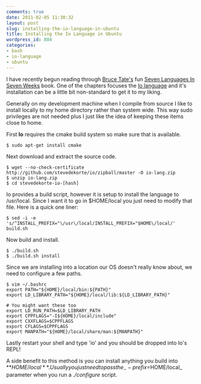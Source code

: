 ```yaml
---
comments: true
date: 2011-02-05 11:30:32
layout: post
slug: installing-the-io-language-in-ubuntu
title: Installing the Io Language in Ubuntu
wordpress_id: 884
categories:
- bash
- io-language
- ubuntu
---
```


I have recently begun reading through [Bruce Tate's](http://twitter.com/#!/redrapids) fun [Seven Languages In Seven Weeks](http://www.pragprog.com/titles/btlang/seven-languages-in-seven-weeks) book. One of the chapters focuses the [Io language](http://iolanguage.com/) and it's installation can be a little bit non-standard to get it to my liking.

Generally on my development machine when I compile from source I like to install locally to my home directory rather than system wide. This way sudo privileges are not needed plus I just like the idea of keeping these items close to home.

First **Io** requires the cmake build system so make sure that is available.


    
    
    $ sudo apt-get install cmake
    



Next download and extract the source code.


    
    
    $ wget --no-check-certificate http://github.com/stevedekorte/io/zipball/master -O io-lang.zip
    $ unzip io-lang.zip
    $ cd stevedekorte-io-[hash]
    



Io provides a build script, however it is setup to install the language to /usr/local. Since I want it to go in $HOME/local you just need to modify that file. Here is a quick one liner:


    
    
    $ sed -i -e 's/^INSTALL_PREFIX="\/usr\/local/INSTALL_PREFIX="$HOME\/local/' build.sh
    



Now build and install.


    
    
    $ ./build.sh
    $ ./build.sh install
    



Since we are installing into a location our OS doesn't really know about, we need to configure a few paths.


    
    
    $ vim ~/.bashrc
    export PATH="${HOME}/local/bin:${PATH}"
    export LD_LIBRARY_PATH="${HOME}/local/lib:${LD_LIBRARY_PATH}"
    
    # You might want these too
    export LD_RUN_PATH=$LD_LIBRARY_PATH
    export CPPFLAGS="-I${HOME}/local/include"
    export CXXFLAGS=$CPPFLAGS
    export CFLAGS=$CPPFLAGS
    export MANPATH="${HOME}/local/share/man:${MANPATH}"
    



Lastly restart your shell and type 'io' and you should be dropped into Io's REPL!

A side benefit to this method is you can install anything you build into **$HOME/local**. Usually you just need to pass the _--prefix=$HOME/local_ parameter when you run a _./configure_ script.
